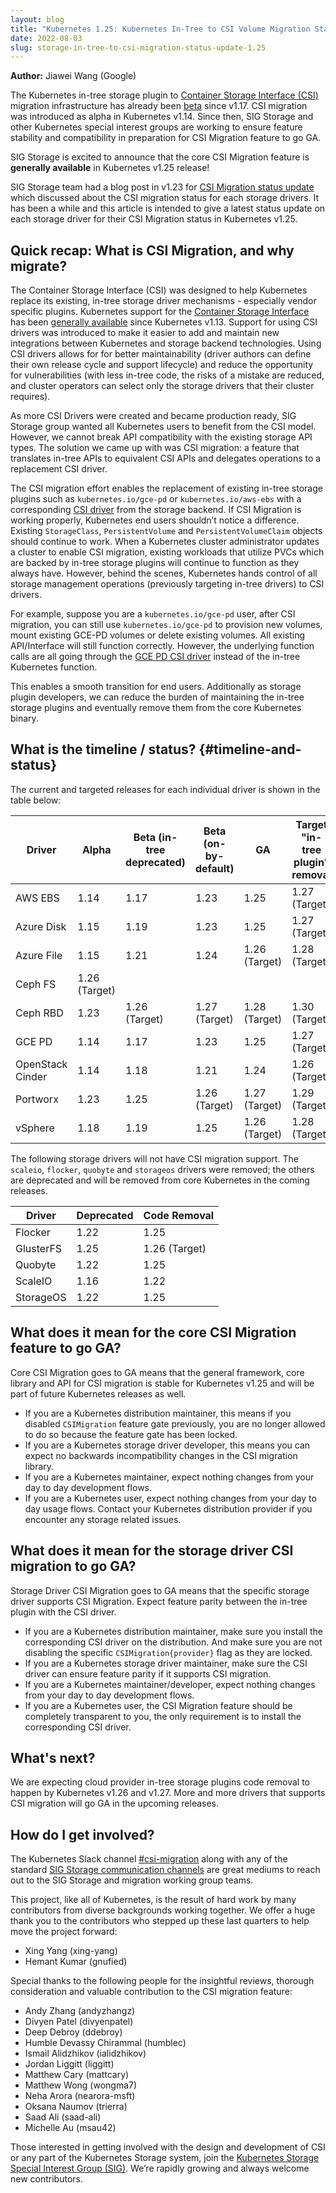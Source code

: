 ```yaml
---
layout: blog
title: "Kubernetes 1.25: Kubernetes In-Tree to CSI Volume Migration Status Update"
date: 2022-08-03
slug: storage-in-tree-to-csi-migration-status-update-1.25
---
```


**Author:** Jiawei Wang (Google)

The Kubernetes in-tree storage plugin to [Container Storage Interface (CSI)](/blog/2019/01/15/container-storage-interface-ga/) migration infrastructure has already been [beta](/blog/2019/12/09/kubernetes-1-17-feature-csi-migration-beta/) since v1.17. CSI migration was introduced as alpha in Kubernetes v1.14.
Since then, SIG Storage and other Kubernetes special interest groups are working to ensure feature stability and compatibility in preparation for CSI Migration feature to go GA.

SIG Storage is excited to announce that the core CSI Migration feature is **generally available** in Kubernetes v1.25 release!

SIG Storage team had a blog post in v1.23 for [CSI Migration status update](https://kubernetes.io/blog/2021/12/10/storage-in-tree-to-csi-migration-status-update/) which discussed about the CSI migration status for each storage  drivers. It has been a while and this article is intended to give a latest status update on each storage driver for their CSI Migration status in Kubernetes v1.25.

## Quick recap: What is CSI Migration, and why migrate?

The Container Storage Interface (CSI) was designed to help Kubernetes replace its existing, in-tree storage driver mechanisms - especially vendor specific plugins.
Kubernetes support for the [Container Storage Interface](https://github.com/container-storage-interface/spec/blob/master/spec.md#README) has been
[generally available](/blog/2019/01/15/container-storage-interface-ga/) since Kubernetes v1.13.
Support for using CSI drivers was introduced to make it easier to add and maintain new integrations between Kubernetes and storage backend technologies. Using CSI drivers allows for for better maintainability (driver authors can define their own release cycle and support lifecycle) and reduce the opportunity for vulnerabilities (with less in-tree code, the risks of a mistake are reduced, and cluster operators can select only the storage drivers that their cluster requires).

As more CSI Drivers were created and became production ready, SIG Storage group wanted all Kubernetes users to benefit from the CSI model. However, we cannot break API compatibility with the existing storage API types. The solution we came up with was CSI migration: a feature that translates in-tree APIs to equivalent CSI APIs and delegates operations to a replacement CSI driver.

The CSI migration effort enables the replacement of existing in-tree storage plugins such as `kubernetes.io/gce-pd` or `kubernetes.io/aws-ebs` with a corresponding [CSI driver](https://kubernetes-csi.github.io/docs/introduction.html) from the storage backend.
If CSI Migration is working properly, Kubernetes end users shouldn’t notice a difference. Existing `StorageClass`, `PersistentVolume` and `PersistentVolumeClaim` objects should continue to work.
When a Kubernetes cluster administrator updates a cluster to enable CSI migration, existing workloads that utilize PVCs which are backed by in-tree storage plugins will continue to function as they always have.
However, behind the scenes, Kubernetes hands control of all storage management operations (previously targeting in-tree drivers) to CSI drivers.

For example, suppose you are a `kubernetes.io/gce-pd` user, after CSI migration, you can still use `kubernetes.io/gce-pd` to provision new volumes, mount existing GCE-PD volumes or delete existing volumes. All existing API/Interface will still function correctly. However, the underlying function calls are all going through the [GCE PD CSI driver](https://github.com/kubernetes-sigs/gcp-compute-persistent-disk-csi-driver) instead of the in-tree Kubernetes function.

This enables a smooth transition for end users. Additionally as storage plugin developers, we can reduce the burden of maintaining the in-tree storage plugins and eventually remove them from the core Kubernetes binary.

## What is the timeline / status? {#timeline-and-status}

The current and targeted releases for each individual driver is shown in the table below:

| Driver           | Alpha         | Beta (in-tree deprecated) | Beta (on-by-default) | GA            | Target "in-tree plugin" removal |
| ---------------- | ------------- | ------------------------- | -------------------- | ------------- | ------------------------------- |
| AWS EBS          | 1.14          | 1.17                      | 1.23                 | 1.25          | 1.27 (Target)                   |
| Azure Disk       | 1.15          | 1.19                      | 1.23                 | 1.25          | 1.27 (Target)                   |
| Azure File       | 1.15          | 1.21                      | 1.24                 | 1.26 (Target) | 1.28 (Target)                   |
| Ceph FS          | 1.26 (Target) |                           |                      |               |                                 |
| Ceph RBD         | 1.23          | 1.26 (Target)             | 1.27 (Target)        | 1.28 (Target) | 1.30 (Target)                   |
| GCE PD           | 1.14          | 1.17                      | 1.23                 | 1.25          | 1.27 (Target)                   |
| OpenStack Cinder | 1.14          | 1.18                      | 1.21                 | 1.24          | 1.26 (Target)                   |
| Portworx         | 1.23          | 1.25                      | 1.26 (Target)        | 1.27 (Target) | 1.29 (Target)                   |
| vSphere          | 1.18          | 1.19                      | 1.25                 | 1.26 (Target) | 1.28 (Target)                   |

The following storage drivers will not have CSI migration support.
The `scaleio`, `flocker`, `quobyte` and `storageos` drivers were removed; the others are deprecated and will be removed from core Kubernetes in the coming releases.

| Driver    | Deprecated | Code Removal  |
| --------- | ---------- | ------------- |
| Flocker   | 1.22       | 1.25          |
| GlusterFS | 1.25       | 1.26 (Target) |
| Quobyte   | 1.22       | 1.25          |
| ScaleIO   | 1.16       | 1.22          |
| StorageOS | 1.22       | 1.25          |

## What does it mean for the core CSI Migration feature to go GA?

Core CSI Migration goes to GA means that the general framework, core library and API for CSI migration is 
stable for Kubernetes v1.25 and will be part of future Kubernetes releases as well.

- If you are a Kubernetes distribution maintainer, this means if you disabled `CSIMigration` feature gate previously, you are no longer allowed to do so because the feature gate has been locked.
- If you are a Kubernetes storage driver developer, this means you can expect no backwards incompatibility changes in the CSI migration library.
- If you are a Kubernetes maintainer, expect nothing changes from your day to day development flows.
- If you are a Kubernetes user, expect nothing changes from your day to day usage flows. Contact your Kubernetes distribution provider if you encounter any storage related issues.

## What does it mean for the storage driver CSI migration to go GA?

Storage Driver CSI Migration goes to GA means that the specific storage driver supports CSI Migration. Expect feature parity between the in-tree plugin with the CSI driver.

- If you are a Kubernetes distribution maintainer, make sure you install the corresponding
CSI driver on the distribution. And make sure you are not disabling the specific `CSIMigration{provider}` flag as they are locked.
- If you are a Kubernetes storage driver maintainer, make sure the CSI driver can ensure feature parity if it supports CSI migration.
- If you are a Kubernetes maintainer/developer, expect nothing changes from your day to day development flows.
- If you are a Kubernetes user, the CSI Migration feature should be completely transparent
to you, the only requirement is to install the corresponding CSI driver.

## What's next?

We are expecting cloud provider in-tree storage plugins code removal to happen by Kubernetes v1.26 and v1.27. More and more drivers that supports CSI migration will go GA in the upcoming releases.

## How do I get involved?

The Kubernetes Slack channel [#csi-migration](https://kubernetes.slack.com/messages/csi-migration) along with any of the standard [SIG Storage communication channels](https://github.com/kubernetes/community/blob/master/sig-storage/README.md#contact) are great mediums to reach out to the SIG Storage and migration working group teams.

This project, like all of Kubernetes, is the result of hard work by many contributors from diverse backgrounds working together. We offer a huge thank you to the contributors who stepped up these last quarters to help move the project forward:

* Xing Yang (xing-yang)
* Hemant Kumar (gnufied)

Special thanks to the following people for the insightful reviews, thorough consideration and valuable contribution to the CSI migration feature:

* Andy Zhang (andyzhangz)
* Divyen Patel (divyenpatel)
* Deep Debroy (ddebroy)
* Humble Devassy Chirammal (humblec)
* Ismail Alidzhikov (ialidzhikov)
* Jordan Liggitt (liggitt)
* Matthew Cary (mattcary)
* Matthew Wong (wongma7)
* Neha Arora (nearora-msft)
* Oksana Naumov (trierra)
* Saad Ali (saad-ali)
* Michelle Au (msau42)

Those interested in getting involved with the design and development of CSI or any part of the Kubernetes Storage system, join the [Kubernetes Storage Special Interest Group (SIG)](https://github.com/kubernetes/community/tree/master/sig-storage). We’re rapidly growing and always welcome new contributors.
